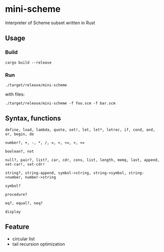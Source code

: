 # mini-scheme
Interpreter of Scheme subset written in Rust

## Usage
### Build
`cargo build --release`

### Run
`./target/release/mini-scheme`

with files:

`./target/release/mini-scheme -f foo.scm -f bar.scm`

## Syntax, functions
```
define, load, lambda, quote, set!, let, let*, letrec, if, cond, and, or, begin, do
```
```
number?, +, -, *, /, =, <, <=, >, >=
```
```
boolean?, not
```
```
null?, pair?, list?, car, cdr, cons, list, length, memq, last, append, set-car!, set-cdr!
```
```
string?, string-append, symbol->string, string->symbol, string->number, number->string
```
```
symbol?
```
```
procedure?
```
```
eq?, equal?, neq?
```
```
display
```

## Feature
- circular list
- tail recursion optimization

